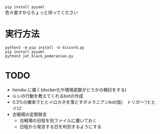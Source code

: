 `pip install pyyaml`  
色々直すからちょっと待ってください

# 実行方法
```
python3 -m pip install -U discord.py
pip install pyyaml
python3 jet_black_pomeranian.py
```

# TODO
- heroku に置く(docker化や環境変数がどうかの検討をする)
- ルシの行動を教えてくれるbotの作成
- 0.3%の確率でヒヒイロカネを落とすポメラニアンbot(仮)　トリガー'/ヒヒイロ'
- 古戦場の定期発言
    - 古戦場の日程を別ファイルに置いておく
    - 日程から発言する日を判別するようにする
    
    
